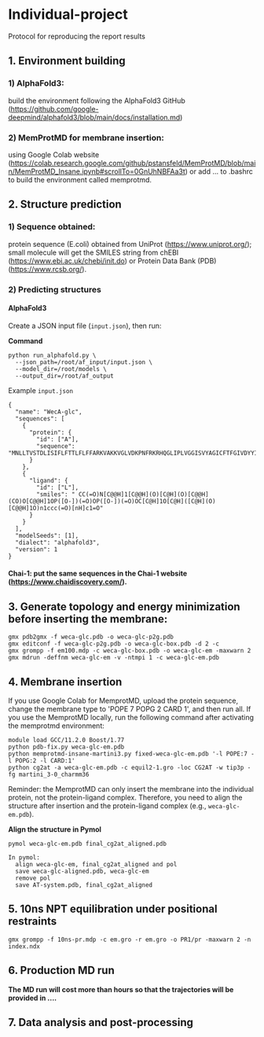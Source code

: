 # Individual-project
Protocol for reproducing the report results

## 1. Environment building
### 1) AlphaFold3: 
build the environment following the AlphaFold3 GitHub (https://github.com/google-deepmind/alphafold3/blob/main/docs/installation.md)

### 2) MemProtMD for membrane insertion: 
using Google Colab website (https://colab.research.google.com/github/pstansfeld/MemProtMD/blob/main/MemProtMD_Insane.ipynb#scrollTo=0GnUhNBFAa3t) or add ... to .bashrc to build the environment called memprotmd.

## 2. Structure prediction
   
### 1) Sequence obtained: 
protein sequence (E.coli) obtained from UniProt (https://www.uniprot.org/); small molecule will get the SMILES string from chEBI (https://www.ebi.ac.uk/chebi/init.do) or Protein Data Bank (PDB) (https://www.rcsb.org/).

### 2) Predicting structures

#### AlphaFold3

Create a JSON input file (`input.json`), then run:

**Command**
```
python run_alphafold.py \
  --json_path=/root/af_input/input.json \
  --model_dir=/root/models \
  --output_dir=/root/af_output
```
Example `input.json`

```
{
  "name": "WecA-glc",
  "sequences": [
    {
      "protein": {
        "id": ["A"],
        "sequence": "MNLLTVSTDLISIFLFTTLFLFFARKVAKKVGLVDKPNFRKRHQGLIPLVGGISVYAGICFTFGIVDYYIPHASLYLACAGVLVFIGALDDRFDISVKIRATIQAAVGIVMMVFGKLYLSSLGYIFGSWEMVLGPFGYFLTLFAVWAAINAFNMVDGIDGLLGGLSCVSFAAIGMILWFDGQTSLAIWCFAMIAAILPYIMLNLGILGRRYKVFMGDAGSTLIGFTVIWILLETTQGKTHPISPVTALWIIAIPLMDMVAIMYRRLRKGMSPFSPDRQHIHHLIMRAGFTSRQAFVLITLAAALLASIGVLAEYSHFVPEWVMLVLFLLAFFLYGYCIKRAWKVARFIKRVKRRLRRNRGGSPNLTK"
      }
    },
    {
      "ligand": {
        "id": ["L"],
        "smiles": "	CC(=O)N[C@@H]1[C@@H](O)[C@H](O)[C@@H](CO)O[C@@H]1OP([O-])(=O)OP([O-])(=O)OC[C@H]1O[C@H]([C@H](O)[C@@H]1O)n1ccc(=O)[nH]c1=O"
      }
    }
  ],
  "modelSeeds": [1],
  "dialect": "alphafold3",
  "version": 1
}
```

#### Chai-1: put the same sequences in the Chai-1 website (https://www.chaidiscovery.com/).

## 3. Generate topology and energy minimization before inserting the membrane:

  ```
  gmx pdb2gmx -f weca-glc.pdb -o weca-glc-p2g.pdb
  gmx editconf -f weca-glc-p2g.pdb -o weca-glc-box.pdb -d 2 -c
  gmx grompp -f em100.mdp -c weca-glc-box.pdb -o weca-glc-em -maxwarn 2
  gmx mdrun -deffnm weca-glc-em -v -ntmpi 1 -c weca-glc-em.pdb
  ```
  
## 4. Membrane insertion

   If you use Google Colab for MemprotMD, upload the protein sequence, change the membrane type to 'POPE 7 POPG 2 CARD 1', and then run all. If you use the MemprotMD locally, run the following command after activating the memprotmd environment:

   ```
   module load GCC/11.2.0 Boost/1.77
   python pdb-fix.py weca-glc-em.pdb 
   python memprotmd-insane-martini3.py fixed-weca-glc-em.pdb '-l POPE:7 -l POPG:2 -l CARD:1'
   python cg2at -a weca-glc-em.pdb -c equil2-1.gro -loc CG2AT -w tip3p -fg martini_3-0_charmm36
   ```

   Reminder: the MemprotMD can only insert the membrane into the individual protein, not the protein-ligand complex. Therefore, you need to align the structure after insertion and the protein-ligand complex (e.g., `weca-glc-em.pdb`).

   **Align the structure in Pymol**

   ```
   pymol weca-glc-em.pdb final_cg2at_aligned.pdb
 
   In pymol:
	 align weca-glc-em, final_cg2at_aligned and pol
	 save weca-glc-aligned.pdb, weca-glc-em
	 remove pol
	 save AT-system.pdb, final_cg2at_aligned
   ```

## 5. 10ns NPT equilibration under positional restraints

```
gmx grompp -f 10ns-pr.mdp -c em.gro -r em.gro -o PR1/pr -maxwarn 2 -n index.ndx
```

## 6. Production MD run


**The MD run will cost more than hours so that the trajectories will be provided in ....**

## 7. Data analysis and post-processing
   

   



   
